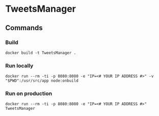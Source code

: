 # TweetsManager
## Commands
### Build
`docker build -t TweetsManager .`
### Run locally
`docker run --rm -ti -p 8080:8080 -e "IP=<# YOUR IP ADDRESS #>" -v "$PWD":/usr/src/app node:onbuild`
### Run on production
`docker run --rm -ti -p 8080:8080 -e "IP=<# YOUR IP ADDRESS #>" TweetsManager`
